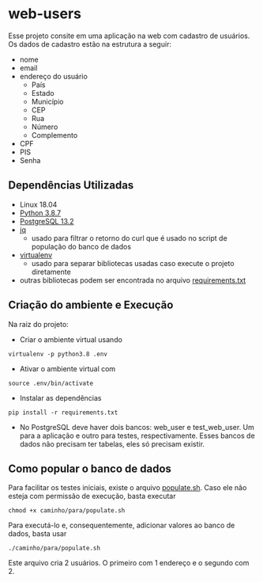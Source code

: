 # web-users

Esse projeto consite em uma aplicação na web com cadastro de usuários. Os dados de cadastro estão na estrutura a seguir:
+ nome
+ email
+ endereço do usuário
  - País
  - Estado
  - Município
  - CEP
  - Rua
  - Número
  - Complemento
+ CPF
+ PIS
+ Senha

## Dependências Utilizadas
+ Linux 18.04
+ [Python 3.8.7](https://www.python.org/)
+ [PostgreSQL 13.2](https://www.postgresql.org/)
+ [jq](https://stedolan.github.io/jq/download/)
  - usado para filtrar o retorno do curl que é usado no script de população do banco de dados
+ [virtualenv](https://www.pythoncentral.io/how-to-install-virtualenv-python/)
  - usado para separar bibliotecas usadas caso execute o projeto diretamente
+ outras bibliotecas podem ser encontrada no arquivo [requirements.txt](https://github.com/alynnefs/web-users/blob/main/requirements.txt)


## Criação do ambiente e Execução

Na raiz do projeto:
+ Criar o ambiente virtual usando
```
virtualenv -p python3.8 .env
```
+ Ativar o ambiente virtual com
```
source .env/bin/activate
```
+ Instalar as dependências
```
pip install -r requirements.txt
```
+ No PostgreSQL deve haver dois bancos: web_user e test_web_user. Um para a aplicação e outro para testes, respectivamente. Esses bancos de dados não precisam ter tabelas, eles só precisam existir.

## Como popular o banco de dados

Para facilitar os testes iniciais, existe o arquivo [populate.sh](https://github.com/alynnefs/web-users/blob/main/backend/populate.sh). Caso ele não esteja com permissão de execução, basta executar

```chmod +x caminho/para/populate.sh```

Para executá-lo e, consequentemente, adicionar valores ao banco de dados, basta usar

```./caminho/para/populate.sh```

Este arquivo cria 2 usuários. O primeiro com 1 endereço e o segundo com 2.
